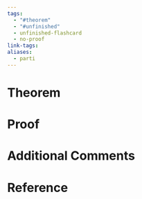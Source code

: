 ```yaml
---
tags:
  - "#theorem"
  - "#unfinished"
  - unfinished-flashcard
  - no-proof
link-tags: 
aliases:
  - parti
---
```

# Theorem


# Proof


# Additional Comments


# Reference






